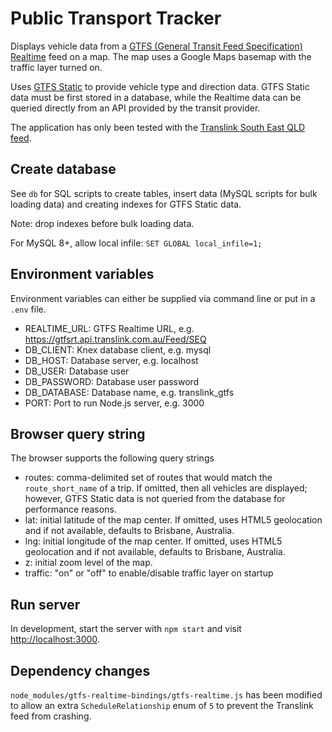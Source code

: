 # Public Transport Tracker

Displays vehicle data from a [GTFS (General Transit Feed Specification) Realtime](https://developers.google.com/transit/gtfs-realtime/) feed on a map. The map uses a Google Maps basemap with the traffic layer turned on.

Uses [GTFS Static](https://developers.google.com/transit/gtfs/) to provide vehicle type and direction data. GTFS Static data must be first stored in a database, while the Realtime data can be queried directly from an API provided by the transit provider.

The application has only been tested with the [Translink South East QLD feed](https://gtfsrt.api.translink.com.au/).

## Create database

See `db` for SQL scripts to create tables, insert data (MySQL scripts for bulk loading data) and creating indexes for GTFS Static data.

Note: drop indexes before bulk loading data.

For MySQL 8+, allow local infile: `SET GLOBAL local_infile=1;`

## Environment variables

Environment variables can either be supplied via command line or put in a `.env` file.

* REALTIME_URL: GTFS Realtime URL, e.g. https://gtfsrt.api.translink.com.au/Feed/SEQ
* DB_CLIENT: Knex database client, e.g. mysql
* DB_HOST: Database server, e.g. localhost
* DB_USER: Database user
* DB_PASSWORD: Database user password
* DB_DATABASE: Database name, e.g. translink_gtfs
* PORT: Port to run Node.js server, e.g. 3000

## Browser query string

The browser supports the following query strings

* routes: comma-delimited set of routes that would match the `route_short_name` of a trip. If omitted, then all vehicles are displayed; however, GTFS Static data is not queried from the database for performance reasons.
* lat: initial latitude of the map center. If omitted, uses HTML5 geolocation and if not available, defaults to Brisbane, Australia.
* lng: initial longitude of the map center. If omitted, uses HTML5 geolocation and if not available, defaults to Brisbane, Australia.
* z: initial zoom level of the map.
* traffic: "on" or "off" to enable/disable traffic layer on startup

## Run server

In development, start the server with `npm start` and visit <http://localhost:3000>.

## Dependency changes

`node_modules/gtfs-realtime-bindings/gtfs-realtime.js` has been modified to allow an extra `ScheduleRelationship` enum  of `5` to prevent the Translink feed from crashing.
